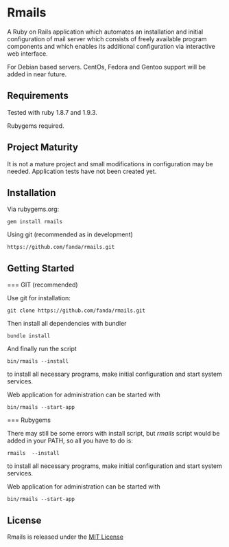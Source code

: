 Rmails
============

A Ruby on Rails application which automates an installation and initial configuration of mail server which consists of freely available program components and which enables its additional configuration via interactive web interface.

For Debian based servers. CentOs, Fedora and Gentoo support will be added in near future.




Requirements
------------

Tested with ruby 1.8.7 and 1.9.3.


Rubygems required.


Project Maturity
----------------

It is not a mature project and small modifications in configuration may be needed. Application tests have not been created yet.


Installation
------------

Via rubygems.org:

    gem install rmails


Using git (recommended as in development)

    https://github.com/fanda/rmails.git


Getting Started
---------------

=== GIT (recommended)


Use git for installation:

    git clone https://github.com/fanda/rmails.git

Then install all dependencies with bundler

    bundle install


And finally run the script

    bin/rmails --install


to install all necessary programs, make initial configuration and start system services.

Web application for administration can be started with

    bin/rmails --start-app


=== Rubygems

There may still be some errors with install script, but *rmails* script would be added in your PATH, so all you have to do is:

    rmails  --install

to install all necessary programs, make initial configuration and start system services.

Web application for administration can be started with

    bin/rmails --start-app


License
-------

Rmails is released under the [MIT License](https://github.com/fanda/rmails/blob/devel/LICENSE.txt)
